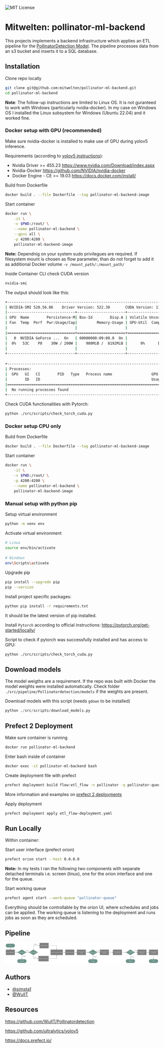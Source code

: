 
![MIT License](https://img.shields.io/badge/Organization-Mitwelten-green)

# Mitwelten: pollinator-ml-backend

This projects implements a backend infrastructure which applies an ETL pipeline for the [PollinatorDetection Model](https://github.com/WullT/Pollinatordetection). The pipeline processes data from an s3 bucket and inserts it to a SQL database.

## Installation

Clone repo locally
```bash
git clone git@github.com:mitwelten/pollinator-ml-backend.git
cd pollinator-ml-backend
```

**Note**:
The follow-up instructions are limited to Linux OS. It is not guranteed to work with Windows (particularly nvidia-docker). In my case on Windows OS I installed the Linux subsystem for Windows (Ubuntu 22.04) and it worked fine.

### Docker setup with GPU (recommended)
Make sure nvidia-docker is installed to make use of GPU during yolov5 inference. 

Requirements (according to [yolov5 instructions](https://github.com/ultralytics/yolov5/wiki/Docker-Quickstart)):

- Nvidia Driver >= 455.23 https://www.nvidia.com/Download/index.aspx
- Nvidia-Docker https://github.com/NVIDIA/nvidia-docker
- Docker Engine - CE >= 19.03 https://docs.docker.com/install/

Build from Dockerfile
```bash
docker build . --file Dockerfile --tag pollinator-ml-backend-image
```

Start container
```bash
docker run \
    -it \
    -v $PWD:/root/ \
    --name pollinator-ml-backend \
    --gpus all \
    -p 4200:4200 \
    pollinator-ml-backend-image
```
**Note:** Dependnig on your system sudo privilegues are required. If filesystem mount is chosen as flow parameter, than do not forget to add it as additional Docker volume `-v /mount_path/:/mount_path/`

Inside Container CLI check CUDA version
```bash
nvidia-smi
```
The output should look like this:
```bash
+-----------------------------------------------------------------------------+
| NVIDIA-SMI 520.56.06    Driver Version: 522.30       CUDA Version: 11.8     |
|-------------------------------+----------------------+----------------------+
| GPU  Name        Persistence-M| Bus-Id        Disp.A | Volatile Uncorr. ECC |
| Fan  Temp  Perf  Pwr:Usage/Cap|         Memory-Usage | GPU-Util  Compute M. |
|                               |                      |               MIG M. |
|===============================+======================+======================|
|   0  NVIDIA GeForce ...  On   | 00000000:09:00.0  On |                  N/A |
|  0%   53C    P8    30W / 200W |    980MiB /  8192MiB |      0%      Default |
|                               |                      |                  N/A |
+-------------------------------+----------------------+----------------------+

+-----------------------------------------------------------------------------+
| Processes:                                                                  |
|  GPU   GI   CI        PID   Type   Process name                  GPU Memory |
|        ID   ID                                                   Usage      |
|=============================================================================|
|  No running processes found                                                 |
+-----------------------------------------------------------------------------+
```
Check CUDA functionalities with Pytorch:
```bash
python ./src/scripts/check_torch_cuda.py
```

### Docker setup CPU only

Build from Dockerfile
```bash
docker build . --file Dockerfile --tag pollinator-ml-backend-image
```

Start container
```bash
docker run \
    -it \
    -v $PWD:/root/ \
    -p 4200:4200 \
    --name pollinator-ml-backend \
    pollinator-ml-backend-image
```

### Manual setup with python pip

Setup virtual environment 

```bash
python -m venv env
```

Activate virtual environment
```bash
# Linux
source env/bin/activate

# Windows
env\Scripts\activate
```

Upgrade pip
```bash
pip install --upgrade pip
pip --version
```
Install project specific packages:
```bash
python pip install -r requirements.txt
```
It should be the latest version of pip installed.


Install `Pytorch` according to official instructions: https://pytorch.org/get-started/locally/

Script to check if pytorch was successfully installed and has access to GPU:
```bash
python ./src/scripts/check_torch_cuda.py
```

## Download models

The model weigths are a requirement. If the repo was built with Docker the model weights were installed automatically. Check folder `./src/pipeline/Pollinatordetection/models` if the weights are present.

Download models with this script (needs `gdown` to be installed)
```python
python ./src/scripts/download_models.py
```


## Prefect 2 Deployment

Make sure container is running
```bash
docker run pollinator-ml-backend
```

Enter bash inside of container
```bash
docker exec -it pollinator-ml-backend bash
```

Create deployment file with prefect
```bash
prefect deployment build flow:etl_flow -n pollinator -q pollinator-queue
```
More information and examples on [prefect 2 deployments](https://docs.prefect.io/concepts/deployments/)

Apply deployment
```bash
prefect deployment apply etl_flow-deployment.yaml
```


## Run Locally 
Within container: 

Start user interface (prefect orion)
```bash
prefect orion start --host 0.0.0.0
```
**Note:** In my tests I ran the following two components with separate detached terminals i.e. screen (linux), one for the orion interface and one for the queue.

Start working queue
```bash
prefect agent start --work-queue "pollinator-queue"
```
Everything should be controllable by the orion UI, where schedules and jobs can be applied. The working queue is listening to the deployment and runs jobs as soon as they are scheduled.

## Pipeline

![](./doc/assets/etl_flow_pollinator.png)

## Authors

- [@simsta1](https://www.github.com/https://github.com/simsta1)
- [@WullT](https://github.com/WullT)

## Resources

https://github.com/WullT/Pollinatordetection

https://github.com/ultralytics/yolov5

https://docs.prefect.io/
